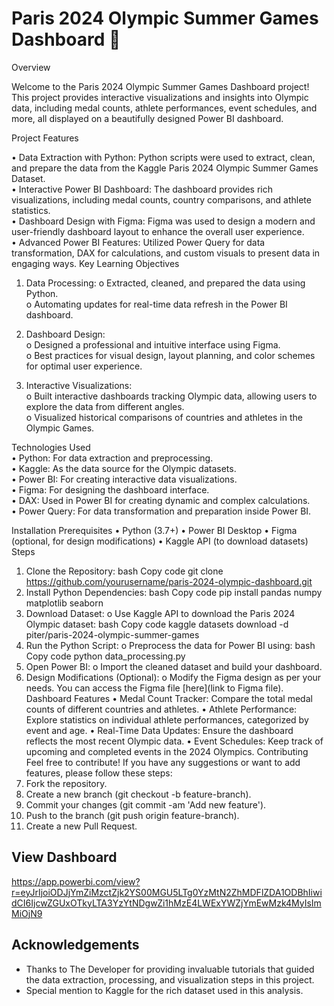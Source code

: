 
# Paris 2024 Olympic Summer Games Dashboard 🏅


Overview

Welcome to the Paris 2024 Olympic Summer Games Dashboard project! This project provides interactive visualizations and insights into Olympic data, including medal counts, athlete performances, event schedules, and more, all displayed on a beautifully designed Power BI dashboard.


Project Features

•	Data Extraction with Python: Python scripts were used to extract, clean, and prepare the data from the Kaggle Paris 2024 Olympic Summer Games Dataset.  
•	Interactive Power BI Dashboard: The dashboard provides rich visualizations, including medal counts, country comparisons, and athlete statistics.  
•	Dashboard Design with Figma: Figma was used to design a modern and user-friendly dashboard layout to enhance the overall user experience.   
•	Advanced Power BI Features: Utilized Power Query for data transformation, DAX for calculations, and custom visuals to present data in engaging ways.
Key Learning Objectives
1.	Data Processing:
o	Extracted, cleaned, and prepared the data using Python.  
o	Automating updates for real-time data refresh in the Power BI dashboard.       

2.	Dashboard Design:    
o	Designed a professional and intuitive interface using Figma.   
o	Best practices for visual design, layout planning, and color schemes for optimal user experience.   

3.	Interactive Visualizations:   
o	Built interactive dashboards tracking Olympic data, allowing users to explore the data from different angles.   
o	Visualized historical comparisons of countries and athletes in the Olympic Games.   

Technologies Used  
•	Python: For data extraction and preprocessing.  
•	Kaggle: As the data source for the Olympic datasets.  
•	Power BI: For creating interactive data visualizations.  
•	Figma: For designing the dashboard interface.  
•	DAX: Used in Power BI for creating dynamic and complex calculations.  
•	Power Query: For data transformation and preparation inside Power BI.

Installation
Prerequisites
•	Python (3.7+)
•	Power BI Desktop
•	Figma (optional, for design modifications)
•	Kaggle API (to download datasets)
Steps
1.	Clone the Repository:
bash
Copy code
git clone https://github.com/yourusername/paris-2024-olympic-dashboard.git
2.	Install Python Dependencies:
bash
Copy code
pip install pandas numpy matplotlib seaborn
3.	Download Dataset:
o	Use Kaggle API to download the Paris 2024 Olympic dataset:
bash
Copy code
kaggle datasets download -d piter/paris-2024-olympic-summer-games
4.	Run the Python Script:
o	Preprocess the data for Power BI using:
bash
Copy code
python data_processing.py
5.	Open Power BI:
o	Import the cleaned dataset and build your dashboard.
6.	Design Modifications (Optional):
o	Modify the Figma design as per your needs. You can access the Figma file [here](link to Figma file).
Dashboard Features
•	Medal Count Tracker: Compare the total medal counts of different countries and athletes.
•	Athlete Performance: Explore statistics on individual athlete performances, categorized by event and age.
•	Real-Time Data Updates: Ensure the dashboard reflects the most recent Olympic data.
•	Event Schedules: Keep track of upcoming and completed events in the 2024 Olympics.
Contributing
Feel free to contribute! If you have any suggestions or want to add features, please follow these steps:
1.	Fork the repository.
2.	Create a new branch (git checkout -b feature-branch).
3.	Commit your changes (git commit -am 'Add new feature').
4.	Push to the branch (git push origin feature-branch).
5.	Create a new Pull Request.

## View Dashboard



https://app.powerbi.com/view?r=eyJrIjoiODJjYmZiMzctZjk2YS00MGU5LTg0YzMtN2ZhMDFlZDA1ODBhIiwidCI6IjcwZGUxOTkyLTA3YzYtNDgwZi1hMzE4LWExYWZjYmEwMzk4MyIsImMiOjN9



## Acknowledgements

 -  Thanks to The Developer for providing invaluable tutorials that guided the data extraction, processing, and visualization steps in this project.
 - Special mention to Kaggle for the rich dataset used in this analysis.

